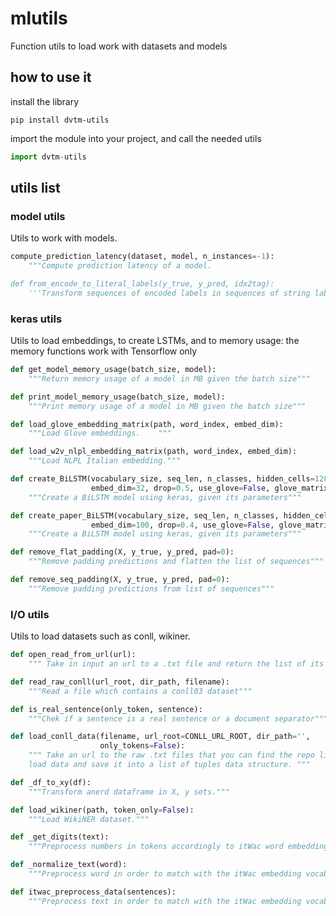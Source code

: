 # mlutils

Function utils to load work with datasets and models

## how to use it
install the library
```
pip install dvtm-utils

```
import the module into your project, and call the needed utils

```python
import dvtm-utils

```



## utils list

### model utils
Utils to work with models.

```python
compute_prediction_latency(dataset, model, n_instances=-1):
    """Compute prediction latency of a model.

def from_encode_to_literal_labels(y_true, y_pred, idx2tag):
    '''Transform sequences of encoded labels in sequences of string labels'''
```

### keras utils
Utils to load embeddings, to create LSTMs, and to memory usage: the memory functions work with Tensorflow only

```python
def get_model_memory_usage(batch_size, model):
    """Return memory usage of a model in MB given the batch size"""

def print_model_memory_usage(batch_size, model):
    """Print memory usage of a model in MB given the batch size"""

def load_glove_embedding_matrix(path, word_index, embed_dim):
    """Load Glove embeddings.    """

def load_w2v_nlpl_embedding_matrix(path, word_index, embed_dim):
    """Load NLPL Italian embedding."""

def create_BiLSTM(vocabulary_size, seq_len, n_classes, hidden_cells=128, 
                  embed_dim=32, drop=0.5, use_glove=False, glove_matrix=None):
    """Create a BiLSTM model using keras, given its parameters"""

def create_paper_BiLSTM(vocabulary_size, seq_len, n_classes, hidden_cells=200, 
                  embed_dim=100, drop=0.4, use_glove=False, glove_matrix=None):
    """Create a BiLSTM model using keras, given its parameters"""

def remove_flat_padding(X, y_true, y_pred, pad=0):
    """Remove padding predictions and flatten the list of sequences"""

def remove_seq_padding(X, y_true, y_pred, pad=0):
    """Remove padding predictions from list of sequences"""
```

### I/O utils
Utils to load datasets such as conll, wikiner.

```python
def open_read_from_url(url):
    """ Take in input an url to a .txt file and return the list of its raws"""

def read_raw_conll(url_root, dir_path, filename):
    """Read a file which contains a conll03 dataset"""

def is_real_sentence(only_token, sentence):
    """Chek if a sentence is a real sentence or a document separator"""

def load_conll_data(filename, url_root=CONLL_URL_ROOT, dir_path='', 
                    only_tokens=False):
    """ Take an url to the raw .txt files that you can find the repo linked above,
    load data and save it into a list of tuples data structure. """

def _df_to_xy(df):
    """Transform anerd dataframe in X, y sets."""

def load_wikiner(path, token_only=False):
    """Load WikiNER dataset."""

def _get_digits(text):
    """Preprocess numbers in tokens accordingly to itWac word embedding."""

def _normalize_text(word):
    """Preprocess word in order to match with the itWac embedding vocabulary"""

def itwac_preprocess_data(sentences):
    """Preprocess text in order to match with the itWac embedding vocabulary"""
```
